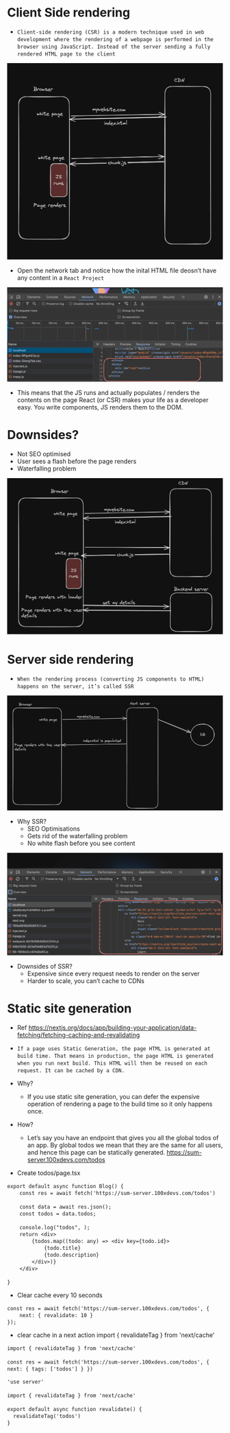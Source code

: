 # Client Side rendering

- `Client-side rendering (CSR) is a modern technique used in web development where the rendering of a webpage is performed in the browser using JavaScript. Instead of the server sending a fully rendered HTML page to the client`

![CLR](./CLR.webp)

- Open the network tab and notice how the inital HTML file deosn’t have any content in a `React Project`

![CLR](./Render.webp)

- This means that the JS runs and actually populates / renders the contents on the page
  React (or CSR) makes your life as a developer easy. You write components, JS renders them to the DOM.

# Downsides?

- Not SEO optimised
- User sees a flash before the page renders
- Waterfalling problem

![CLR](./waterfall.webp)

# Server side rendering

- `When the rendering process (converting JS components to HTML) happens on the server, it’s called SSR`

![CLR](./SSR.webp)

- Why SSR?
  - SEO Optimisations
  - Gets rid of the waterfalling problem
  - No white flash before you see content

![CLR](./SSRrender.webp)

- Downsides of SSR?
  - Expensive since every request needs to render on the server
  - Harder to scale, you can’t cache to CDNs

# Static site generation

- Ref https://nextjs.org/docs/app/building-your-application/data-fetching/fetching-caching-and-revalidating

- `If a page uses Static Generation, the page HTML is generated at build time. That means in production, the page HTML is generated when you run next build. This HTML will then be reused on each request. It can be cached by a CDN.`

- Why?

  - If you use static site generation, you can defer the expensive operation of rendering a page to the build time so it only happens once.

- How?

  - Let’s say you have an endpoint that gives you all the global todos of an app.
    By global todos we mean that they are the same for all users, and hence this page can be statically generated.
    https://sum-server.100xdevs.com/todos

- Create todos/page.tsx

```
export default async function Blog() {
    const res = await fetch('https://sum-server.100xdevs.com/todos')

    const data = await res.json();
    const todos = data.todos;

    console.log("todos", );
    return <div>
        {todos.map((todo: any) => <div key={todo.id}>
            {todo.title}
            {todo.description}
        </div>)}
    </div>

}
```

- Clear cache every 10 seconds

```
const res = await fetch('https://sum-server.100xdevs.com/todos', {
    next: { revalidate: 10 }
});

```

- clear cache in a next action
  import { revalidateTag } from 'next/cache'

```
import { revalidateTag } from 'next/cache'

const res = await fetch('https://sum-server.100xdevs.com/todos', { next: { tags: ['todos'] } })
```

```
'use server'

import { revalidateTag } from 'next/cache'

export default async function revalidate() {
  revalidateTag('todos')
}
```
